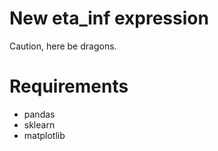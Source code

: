 # New eta_inf expression
Caution, here be dragons.

# Requirements

- pandas
- sklearn
- matplotlib
